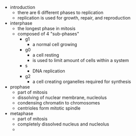 - introduction
	- there are 6 different phases to replication
	- replication is used for growth, repair, and reproduction
- interphase
	- the longest phase in mitosis
	- composed of 4 "sub-phases"
		- g1
			- a normal cell growing
		- g0
			- a cell resting
			- is used to limit amount of cells within a system
		- s
			- DNA replication
		- g2
			- a cell creating organelles required for synthesis
- prophase
	- part of mitosis
	- dissolving of nuclear membrane, nucleolus
	- condensing chromatin to chromosomes
	- centrioles form mitotic spindle
- metaphase
	- part of mitosis
	- completely dissolved nucleus and nucleolus
	-